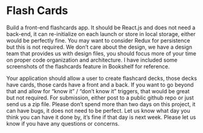 # Flash Cards

Build a front-end flashcards app. It should be React.js and does not need a back-end, it can re-initialize on each launch or store in local storage, either would be perfectly fine. You may want to consider Redux for persistence but this is not required. We don’t care about the design, we have a design team that provides us with design files, you should focus more of your time on proper code organization and architecture. I have included some screenshots of the flashcards feature in Bookshelf for reference.


Your application should allow a user to create flashcard decks, those decks have cards, those cards have a front and a back. If you want to go beyond that and allow for “know it” / “don’t know it” triggers, that would be great but not required. For submission, either post to a public github repo or just send us a zip file. Please don’t spend more than two days on this project, it can have bugs, it does not need to be perfect. Let us know what day you think you can have it done by, it’s fine if that day is next week. Please let us know if you have any questions or concerns.

